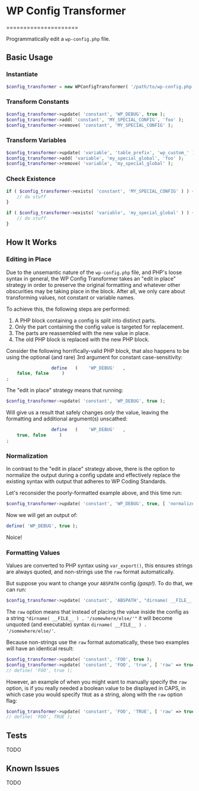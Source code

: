 # WP Config Transformer
=====================

Programmatically edit a `wp-config.php` file.

## Basic Usage

### Instantiate

```php
$config_transformer = new WPConfigTransformer( '/path/to/wp-config.php' );
```

### Transform Constants

```php
$config_transformer->update( 'constant', 'WP_DEBUG', true );
$config_transformer->add( 'constant', 'MY_SPECIAL_CONFIG', 'foo' );
$config_transformer->remove( 'constant', 'MY_SPECIAL_CONFIG' );
```

### Transform Variables

```php
$config_transformer->update( 'variable', 'table_prefix', 'wp_custom_' );
$config_transformer->add( 'variable', 'my_special_global', 'foo' );
$config_transformer->remove( 'variable', 'my_special_global' );
```

### Check Existence

```php
if ( $config_transformer->exists( 'constant', 'MY_SPECIAL_CONFIG' ) ) {
	// do stuff
}

if ( $config_transformer->exists( 'variable', 'my_special_global' ) ) {
	// do stuff
}
```

## How It Works

### Editing in Place
Due to the unsemantic nature of the `wp-config.php` file, and PHP's loose syntax in general, the WP Config Transformer takes an "edit in place" strategy in order to preserve the original formatting and whatever other obscurities may be taking place in the block. After all, we only care about transforming values, not constant or variable names.

To achieve this, the following steps are performed:

1. A PHP block containing a config is split into distinct parts.
2. Only the part containing the config value is targeted for replacement.
3. The parts are reassembled with the new value in place.
4. The old PHP block is replaced with the new PHP block.

Consider the following horrifically-valid PHP block, that also happens to be using the optional (and rare) 3rd argument for constant case-sensitivity:

```php
                 define   (    'WP_DEBUG'   ,
    false, false     )
;
```

The "edit in place" strategy means that running:

```php
$config_transformer->update( 'constant', 'WP_DEBUG', true );
```

Will give us a result that safely changes _only_ the value, leaving the formatting and additional argument(s) unscathed:

```php
                 define   (    'WP_DEBUG'   ,
    true, false     )
;
```

### Normalization

In contrast to the "edit in place" strategy above, there is the option to normalize the output during a config update and effectively replace the existing syntax with output that adheres to WP Coding Standards.

Let's reconsider the poorly-formatted example above, and this time run:

```php
$config_transformer->update( 'constant', 'WP_DEBUG', true, [ 'normalize' => true ] );
```

Now we will get an output of:

```php
define( 'WP_DEBUG', true );
```

Noice!

### Formatting Values

Values are converted to PHP syntax using `var_export()`, this ensures strings are always quoted, and non-strings use the `raw` format automatically.

But suppose you want to change your `ABSPATH` config _(gasp!)_. To do that, we can run:

```php
$config_transformer->update( 'constant', 'ABSPATH', "dirname( __FILE__ ) . '/somewhere/else/'", [ 'raw' => true ] );
```

The `raw` option means that instead of placing the value inside the config as a string `"dirname( __FILE__ ) . '/somewhere/else/'"` it will become unquoted (and executable) syntax `dirname( __FILE__ ) . '/somewhere/else/'`.

Because non-strings use the `raw` format automatically, these two examples will have an identical result:

```php
$config_transformer->update( 'constant', 'FOO', true );
$config_transformer->update( 'constant', 'FOO', 'true', [ 'raw' => true ] );
// define( 'FOO', true );
```

However, an example of when you might want to manually specify the `raw` option, is if you really needed a boolean value to be displayed in CAPS, in which case you would specify `TRUE` as a string, along with the `raw` option flag:

```php
$config_transformer->update( 'constant', 'FOO', 'TRUE', [ 'raw' => true ] );
// define( 'FOO', TRUE );
```

## Tests

TODO

## Known Issues

TODO
